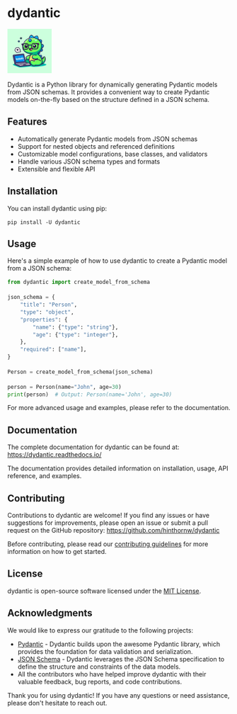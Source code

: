 # dydantic

<p align="left">
  <img src="./img/dydantic.svg" width="100" alt="dyno">
</p>

Dydantic is a Python library for dynamically generating Pydantic models from JSON schemas. It provides a convenient way to create Pydantic models on-the-fly based on the structure defined in a JSON schema.

## Features

- Automatically generate Pydantic models from JSON schemas
- Support for nested objects and referenced definitions
- Customizable model configurations, base classes, and validators
- Handle various JSON schema types and formats
- Extensible and flexible API

## Installation

You can install dydantic using pip:

```shell
pip install -U dydantic
```

## Usage

Here's a simple example of how to use dydantic to create a Pydantic model from a JSON schema:

```python
from dydantic import create_model_from_schema

json_schema = {
    "title": "Person",
    "type": "object",
    "properties": {
        "name": {"type": "string"},
        "age": {"type": "integer"},
    },
    "required": ["name"],
}

Person = create_model_from_schema(json_schema)

person = Person(name="John", age=30)
print(person)  # Output: Person(name='John', age=30)
```

For more advanced usage and examples, please refer to the documentation.

## Documentation

The complete documentation for dydantic can be found at:
https://dydantic.readthedocs.io/

The documentation provides detailed information on installation, usage, API reference, and examples.

## Contributing

Contributions to dydantic are welcome! If you find any issues or have suggestions for improvements, please open an issue or submit a pull request on the GitHub repository:
https://github.com/hinthornw/dydantic

Before contributing, please read our [contributing guidelines](CONTRIBUTING.md) for more information on how to get started.

## License

dydantic is open-source software licensed under the [MIT License](LICENSE).

## Acknowledgments

We would like to express our gratitude to the following projects:

- [Pydantic](https://github.com/pydantic/pydantic) - Dydantic builds upon the awesome Pydantic library, which provides the foundation for data validation and serialization.
- [JSON Schema](https://json-schema.org/) - Dydantic leverages the JSON Schema specification to define the structure and constraints of the data models.
- All the contributors who have helped improve dydantic with their valuable feedback, bug reports, and code contributions.

Thank you for using dydantic! If you have any questions or need assistance, please don't hesitate to reach out.